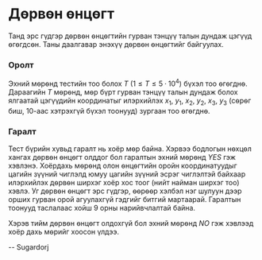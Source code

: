 Дѳрвѳн ѳнцѳгт
=============

Танд эрс гүдгэр дѳрвѳн ѳнцѳгтийн гурван тэнцүү талын дундаж цэгүүд ѳгѳгдсѳн. Таны даалгавар энэхүү дѳрвѳн ѳнцѳгтийг байгуулах. 

### Оролт

Эхний мѳрѳнд тестийн тоо болох $T$  ($1≤ T ≤ 5·10^4$) бүхэл тоо ѳгѳгднѳ. Дараагийн $T$ мѳрѳнд, мѳр бүрт гурван тэнцүү талын дундаж болох ялгаатай цэгүүдийн координатыг илэрхийлэх $x_1$, $y_1$, $x_2$, $y_2$, $x_3$, $y_3$ (сѳрѳг биш, $10$-аас хэтрэхгүй бүхэл тоонууд) зургаан тоо ѳгѳгднѳ.

### Гаралт

Тест бүрийн хувьд гаралт нь хоёр мѳр байна. Хэрвээ бодлогын нѳхцѳл хангах дѳрвѳн ѳнцѳгт олддог бол гаралтын эхний мѳрѳнд $YES$ гэж хэвлэнэ. Хоёрдахь мѳрѳнд олон ѳнцѳгтийн оройн координатуудыг цагийн зүүний чиглэлд юмуу цагийн зүүний эсрэг чиглэлтэй байхаар илэрхийлэх дѳрвѳн ширхэг хоёр хос тоог (нийт найман ширхэг тоо) хэвлэ. Уг дѳрвѳн ѳнцѳгт эрс гүдгэр, ѳѳрѳѳр хэлбэл нэг шулуун дээр орших гурван орой агуулахгүй гэдгийг битгий мартаарай. Гаралтын тоонууд таслалаас хойш $9$ орны нарийвчлалтай байна.  

Хэрэв тийм дѳрвѳн ѳнцѳгт олдохгүй бол эхний мѳрѳнд $NO$ гэж хэвлээд хоёр дахь мѳрийг хоосон үлдээ. 

-- Sugardorj
